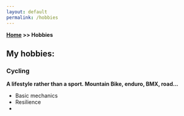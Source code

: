 ```yaml
---
layout: default
permalink: /hobbies
---
```

**[Home](/) >> Hobbies**

## My hobbies:

<!-- Should create another type of div class
so I can include one pciture easily for every hobbie -->
<div class="card">
  <h3>Cycling</h3>
  <p><b>A lifestyle rather than a sport. Mountain Bike, enduro, BMX, road...</b></p>
  <ul>
    <li>Basic mechanics</li>
    <li>Resilience</li>
    <li></li>
  </ul>
  <a href=""><span class="card-link-spanner"></span></a>
</div>



<!-- 
photography
nature
inline skating
motorbikes
fencing
music -->